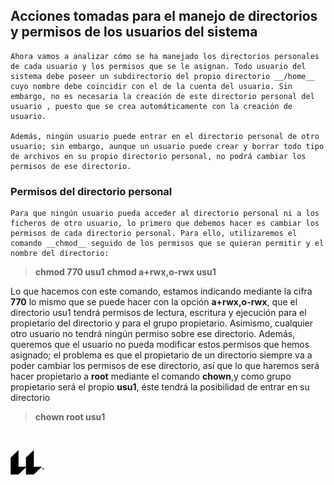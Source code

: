 ## __Acciones tomadas para el manejo de directorios y permisos de los usuarios del sistema__

    Ahora vamos a analizar cómo se ha manejado los directorios personales de cada usuario y los permisos que se le asignan. Todo usuario del sistema debe poseer un subdirectorio del propio directorio __/home__ cuyo nombre debe coincidir con el de la cuenta del usuario. Sin embargo, no es necesaria la creación de este directorio personal del usuario , puesto que se crea automáticamente con la creación de usuario.

    Además, ningún usuario puede entrar en el directorio personal de otro usuario; sin embargo, aunque un usuario puede crear y borrar todo tipo de archivos en su propio directorio personal, no podrá cambiar los permisos de ese directorio.

### __Permisos del directorio personal__
    Para que ningún usuario pueda acceder al directorio personal ni a los ficheros de otro usuario, lo primero que debemos hacer es cambiar los permisos de cada directorio personal. Para ello, utilizaremos el comando __chmod__ seguido de los permisos que se quieran permitir y el nombre del directorio: 

> __chmod 770 usu1__
> __chmod a+rwx,o-rwx usu1__

Lo que hacemos con este comando, estamos indicando mediante la cifra __770__ lo mismo que se puede hacer con la opción __a+rwx,o-rwx__, que el directorio usu1 tendrá permisos de lectura, escritura y ejecución para el propietario del directorio y para el grupo propietario. Asimismo, cualquier otro usuario no tendrá ningún permiso sobre ese directorio. Además, queremos que el usuario no pueda modificar estos permisos que hemos asignado; el problema es que el propietario de un directorio siempre va a poder cambiar los permisos de ese directorio, así que lo que haremos será hacer propietario a __root__ mediante el comando __chown__,y como grupo propietario será el propio __usu1__, éste tendrá la posibilidad de entrar en su directorio

> __chown root usu1__


<br>

![logo](icono-ull-negro.png)'